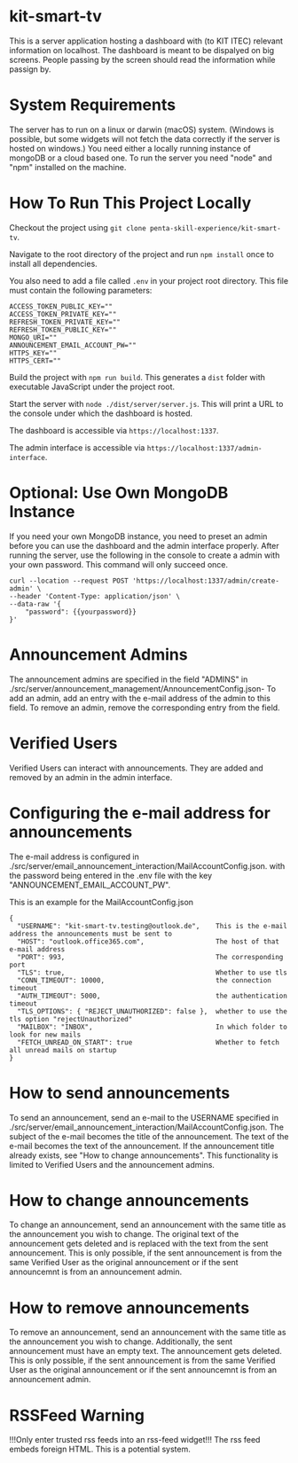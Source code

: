 # kit-smart-tv

This is a server application hosting a dashboard with (to KIT ITEC) relevant information on localhost. The dashboard is meant to be dispalyed on big screens. People passing by the screen should read the information while passign by.

# System Requirements
The server has to run on a linux or darwin (macOS) system. (Windows is possible, but some widgets will not fetch the data correctly if the server is hosted on windows.)
You need either a locally running instance of mongoDB or a cloud based one.
To run the server you need "node" and "npm" installed on the machine.

# How To Run This Project Locally
Checkout the project using `git clone penta-skill-experience/kit-smart-tv`.

Navigate to the root directory of the project and run `npm install` once to install all dependencies.

You also need to add a file called `.env` in your project root directory.
This file must contain the following parameters:
```
ACCESS_TOKEN_PUBLIC_KEY=""
ACCESS_TOKEN_PRIVATE_KEY=""
REFRESH_TOKEN_PRIVATE_KEY=""
REFRESH_TOKEN_PUBLIC_KEY=""
MONGO_URI=""
ANNOUNCEMENT_EMAIL_ACCOUNT_PW=""
HTTPS_KEY=""
HTTPS_CERT=""
```

Build the project with `npm run build`. This generates a `dist` folder with executable JavaScript under the project root.

Start the server with `node ./dist/server/server.js`.
This will print a URL to the console under which the dashboard is hosted.

The dashboard is accessible via `https://localhost:1337`.

The admin interface is accessible via `https://localhost:1337/admin-interface`.

# Optional: Use Own MongoDB Instance

If you need your own MongoDB instance, you need to preset an admin before you can use the dashboard and the admin interface properly.
After running the server, use the following in the console to create a admin with your own password. This command will only succeed once.

```
curl --location --request POST 'https://localhost:1337/admin/create-admin' \
--header 'Content-Type: application/json' \
--data-raw '{
    "password": {{yourpassword}}
}'
```


# Announcement Admins

The announcement admins are specified in the field "ADMINS" in ./src/server/announcement_management/AnnouncementConfig.json-
To add an admin, add an entry with the e-mail address of the admin to this field.
To remove an admin, remove the corresponding entry from the field.

# Verified Users

Verified Users can interact with announcements. They are added and removed by an admin in the admin interface.

# Configuring the e-mail address for announcements

The e-mail address is configured in ./src/server/email_announcement_interaction/MailAccountConfig.json. with the password being entered in
the .env file with the key "ANNOUNCEMENT_EMAIL_ACCOUNT_PW".

This is an example for the MailAccountConfig.json
```
{
  "USERNAME": "kit-smart-tv.testing@outlook.de",    This is the e-mail address the announcements must be sent to
  "HOST": "outlook.office365.com",                  The host of that e-mail address
  "PORT": 993,                                      The corresponding port
  "TLS": true,                                      Whether to use tls
  "CONN_TIMEOUT": 10000,                            the connection timeout
  "AUTH_TIMEOUT": 5000,                             the authentication timeout
  "TLS_OPTIONS": { "REJECT_UNAUTHORIZED": false },  whether to use the tls option "rejectUnauthorized"
  "MAILBOX": "INBOX",                               In which folder to look for new mails
  "FETCH_UNREAD_ON_START": true                     Whether to fetch all unread mails on startup
}
```

# How to send announcements

To send an announcement, send an e-mail to the USERNAME specified in ./src/server/email_announcement_interaction/MailAccountConfig.json.
The subject of the e-mail becomes the title of the announcement.
The text of the e-mail becomes the text of the announcement.
If the announcement title already exists, see "How to change announcements".
This functionality is limited to Verified Users and the announcement admins.

# How to change announcements

To change an announcement, send an announcement with the same title as the announcement you wish to change.
The original text of the announcement gets deleted and is replaced with the text from the sent announcement.
This is only possible, if the sent announcement is from the same Verified User as the original announcement or if the sent announcemnt is from
an announcement admin.

# How to remove announcements

To remove an announcement, send an announcement with the same title as the announcement you wish to change. Additionally, the sent 
announcement must have an empty text.
The announcement gets deleted.
This is only possible, if the sent announcement is from the same Verified User as the original announcement or if the sent announcemnt is from
an announcement admin.

# RSSFeed Warning

!!!Only enter trusted rss feeds into an rss-feed widget!!!
The rss feed embeds foreign HTML. This is a potential system.

